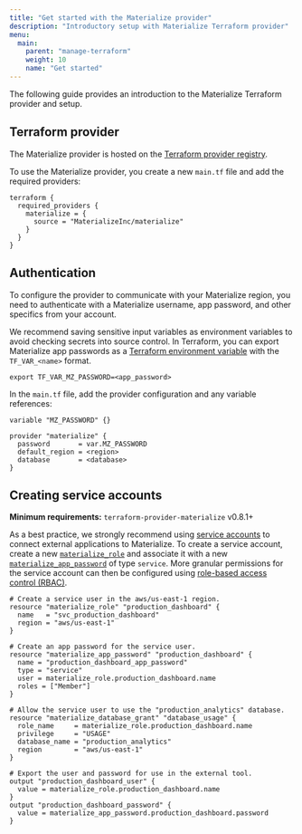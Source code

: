 ```yaml
---
title: "Get started with the Materialize provider"
description: "Introductory setup with Materialize Terraform provider"
menu:
  main:
    parent: "manage-terraform"
    weight: 10
    name: "Get started"
---
```


The following guide provides an introduction to the Materialize Terraform
provider and setup.

## Terraform provider

The Materialize provider is hosted on the [Terraform provider registry](https://registry.terraform.io/providers/MaterializeInc/materialize/latest).

To use the Materialize provider, you create a new `main.tf` file and add the
required providers:

```hcl
terraform {
  required_providers {
    materialize = {
      source = "MaterializeInc/materialize"
    }
  }
}
```

## Authentication

To configure the provider to communicate with your Materialize region, you
need to authenticate with a Materialize username, app password, and other
specifics from your account.

We recommend saving sensitive input variables as environment variables to avoid
checking secrets into source control. In Terraform, you can export Materialize
app passwords as a [Terraform environment variable](https://developer.hashicorp.com/terraform/cli/config/environment-variables#tf_var_name)
with the `TF_VAR_<name>` format.

```shell
export TF_VAR_MZ_PASSWORD=<app_password>
```

In the `main.tf` file, add the provider configuration and any variable
references:

```hcl
variable "MZ_PASSWORD" {}

provider "materialize" {
  password       = var.MZ_PASSWORD
  default_region = <region>
  database       = <database>
}
```

## Creating service accounts

**Minimum requirements:** `terraform-provider-materialize` v0.8.1+

As a best practice, we strongly recommend using [service accounts](/security/users-service-accounts/create-service-accounts/)
to connect external applications to Materialize. To create a
service account, create a new [`materialize_role`](https://registry.terraform.io/providers/MaterializeInc/materialize/latest/docs/resources/role)
and associate it with a new [`materialize_app_password`](https://registry.terraform.io/providers/MaterializeInc/materialize/latest/docs/resources/app_password)
of type `service`. More granular permissions for the service account can then
be configured using [role-based access control (RBAC)](/security/cloud/access-control/#role-based-access-control-rbac).

```hcl
# Create a service user in the aws/us-east-1 region.
resource "materialize_role" "production_dashboard" {
  name   = "svc_production_dashboard"
  region = "aws/us-east-1"
}

# Create an app password for the service user.
resource "materialize_app_password" "production_dashboard" {
  name = "production_dashboard_app_password"
  type = "service"
  user = materialize_role.production_dashboard.name
  roles = ["Member"]
}

# Allow the service user to use the "production_analytics" database.
resource "materialize_database_grant" "database_usage" {
  role_name     = materialize_role.production_dashboard.name
  privilege     = "USAGE"
  database_name = "production_analytics"
  region        = "aws/us-east-1"
}

# Export the user and password for use in the external tool.
output "production_dashboard_user" {
  value = materialize_role.production_dashboard.name
}
output "production_dashboard_password" {
  value = materialize_app_password.production_dashboard.password
}
```
